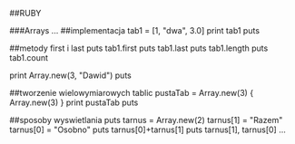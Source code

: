 ##RUBY

###Arrays
...
##implementacja
tab1 = [1, "dwa", 3.0]
print tab1
puts

##metody first i last
puts tab1.first
puts tab1.last
puts tab1.length
puts tab1.count

print Array.new(3, "Dawid")
puts

##tworzenie wielowymiarowych tablic
pustaTab = Array.new(3) { Array.new(3) }
print pustaTab
puts

##sposoby wyswietlania puts
tarnus = Array.new(2)
tarnus[1] = "Razem"
tarnus[0] = "Osobno"
puts tarnus[0]+tarnus[1]
puts tarnus[1], tarnus[0]
...
